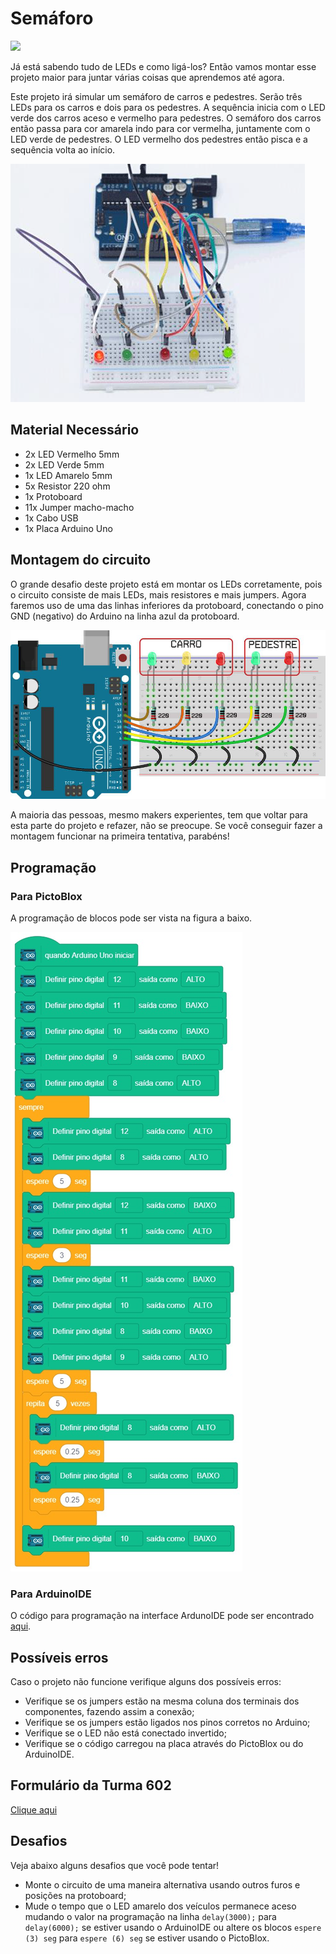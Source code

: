 # Semáforo

<div style="display: inline_block">
  <img src="https://img.shields.io/badge/Arduino-Uno-blue">
</div>

Já está sabendo tudo de LEDs e como ligá-los? Então vamos montar esse projeto maior para juntar várias coisas que aprendemos até agora.

Este projeto irá simular um semáforo de carros e pedestres. Serão três LEDs para os carros e dois para os pedestres. A sequência inicia com o LED verde dos carros aceso e vermelho para pedestres. O semáforo dos carros então passa para cor amarela indo para cor vermelha, juntamente com o LED verde de pedestres. O LED vermelho dos pedestres então pisca e a sequência volta ao início.

![LEDblink](img/im1.png)

## Material Necessário

- 2x LED Vermelho 5mm
- 2x LED Verde 5mm
- 1x LED Amarelo 5mm
- 5x Resistor 220 ohm
- 1x Protoboard
- 11x Jumper macho-macho
- 1x Cabo USB
- 1x Placa Arduino Uno

## Montagem do circuito

O grande desafio deste projeto está em montar os LEDs corretamente, pois o circuito consiste de mais LEDs, mais resistores e mais jumpers. Agora faremos uso de uma das linhas inferiores da protoboard, conectando o pino GND (negativo) do Arduino na linha azul da protoboard.

![montageExample](img/im2.png)

A maioria das pessoas, mesmo makers experientes, tem que voltar para esta parte do projeto e refazer, não se preocupe. Se você conseguir fazer a montagem funcionar na primeira tentativa, parabéns!

## Programação

### Para PictoBlox

A programação de blocos pode ser vista na figura a baixo.

![montageExample](PictoBlox/pb.png)

### Para ArduinoIDE

O código para programação na interface ArdunoIDE pode ser encontrado [aqui](ArduinoIDE/ArduinoIDE.cpp).

## Possíveis erros

Caso o projeto não funcione verifique alguns dos possíveis erros:

- Verifique se os jumpers estão na mesma coluna dos terminais dos componentes, fazendo assim a conexão;
- Verifique se os jumpers estão ligados nos pinos corretos no Arduino;
- Verifique se o LED não está conectado invertido;
- Verifique se o código carregou na placa através do PictoBlox ou do ArduinoIDE.

## Formulário da Turma 602

[Clique aqui](https://forms.gle/EvUaxhfVKqX5SwA18)

## Desafios

Veja abaixo alguns desafios que você pode tentar!

- Monte o circuito de uma maneira alternativa usando outros furos e posições na protoboard;
- Mude o tempo que o LED amarelo dos veículos permanece aceso mudando o valor na programação na linha `delay(3000);` para `delay(6000);` se estiver usando o ArduinoIDE ou altere os blocos `espere (3) seg` para `espere (6) seg` se estiver usando o PictoBlox.
